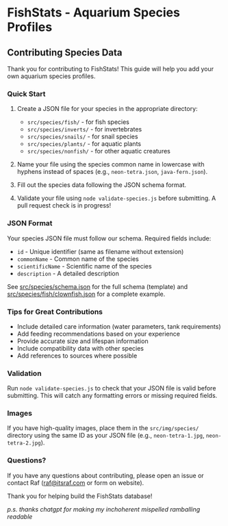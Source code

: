# FishStats - Aquarium Species Profiles

## Contributing Species Data

Thank you for contributing to FishStats! This guide will help you add your own aquarium species profiles.

### Quick Start

1. Create a JSON file for your species in the appropriate directory:
   - `src/species/fish/` - for fish species
   - `src/species/inverts/` - for invertebrates
   - `src/species/snails/` - for snail species
   - `src/species/plants/` - for aquatic plants
   - `src/species/nonfish/` - for other aquatic creatures

2. Name your file using the species common name in lowercase with hyphens instead of spaces (e.g., `neon-tetra.json`, `java-fern.json`).

3. Fill out the species data following the JSON schema format.

4. Validate your file using `node validate-species.js` before submitting. A pull request check is in progress!

### JSON Format

Your species JSON file must follow our schema. Required fields include:
- `id` - Unique identifier (same as filename without extension)
- `commonName` - Common name of the species
- `scientificName` - Scientific name of the species
- `description` - A detailed description

See [src/species/schema.json](https://github.com/itsraf0/fishstats/blob/main/src/species/schema.json) for the full schema (template) and [src/species/fish/clownfish.json](https://github.com/itsraf0/fishstats/blob/main/src/species/schema.json) for a complete example.

### Tips for Great Contributions

- Include detailed care information (water parameters, tank requirements)
- Add feeding recommendations based on your experience
- Provide accurate size and lifespan information
- Include compatibility data with other species
- Add references to sources where possible

### Validation

Run `node validate-species.js` to check that your JSON file is valid before submitting. This will catch any formatting errors or missing required fields.

### Images

If you have high-quality images, place them in the `src/img/species/` directory using the same ID as your JSON file (e.g., `neon-tetra-1.jpg`, `neon-tetra-2.jpg`).

### Questions?

If you have any questions about contributing, please open an issue or contact Raf (raf@itsraf.com or form on website).

Thank you for helping build the FishStats database!

*p.s. thanks chatgpt for making my inchoherent mispelled ramballing readable*

